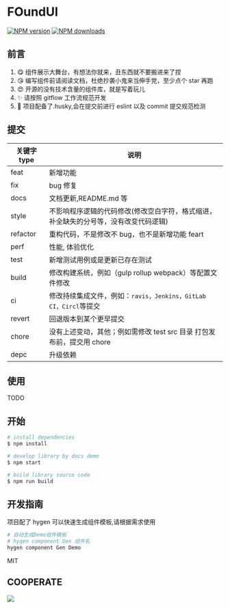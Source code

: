 # FOundUI

[![NPM version](https://img.shields.io/npm/v/FOundUI.svg?style=flat)](https://npmjs.org/package/FOundUI)
[![NPM downloads](http://img.shields.io/npm/dm/FOundUI.svg?style=flat)](https://npmjs.org/package/FOundUI)

## 前言

1. 😋 组件展示大舞台，有想法你就来，丑东西就不要搬进来了捏
2. 😘 编写组件前请阅读文档，杜绝抄袭小鬼来当伸手党，至少点个 star 再跑
3. 😍 开源的没有技术含量的组件库，就是写着玩儿
4. ✨ 请按照 gitflow 工作流规范开发
5. 🎁 项目配备了.husky,会在提交前进行 eslint 以及 commit 提交规范检测

## 提交

| 关键字 type | 说明                                                                                 |
| ----------- | ------------------------------------------------------------------------------------ |
| feat        | 新增功能                                                                             |
| fix         | bug 修复                                                                             |
| docs        | 文档更新,README.md 等                                                                |
| style       | 不影响程序逻辑的代码修改(修改空白字符，格式缩进，补全缺失的分号等，没有改变代码逻辑) |
| refactor    | 重构代码，不是修改不 bug，也不是新增功能 feart                                       |
| perf        | 性能, 体验优化                                                                       |
| test        | 新增测试用例或是更新已存在测试                                                       |
| build       | 修改构建系统，例如（gulp rollup webpack）等配置文件修改                              |
| ci          | 修改持续集成文件，例如：`ravis，Jenkins，GitLab CI，Circl`等提交                     |
| revert      | 回退版本到某个更早提交                                                               |
| chore       | 没有上述变动，其他；例如需修改 test src 目录 打包发布前，提交用 chore                |
| depc        | 升级依赖                                                                             |

## 使用

TODO

## 开始

```bash
# install dependencies
$ npm install

# develop library by docs demo
$ npm start

# build library source code
$ npm run build
```

## 开发指南

项目配了 hygen 可以快速生成组件模板,请根据需求使用

```bash
# 自动生成Demo组件模板
# hygen component Gen 组件名
hygen component Gen Demo
```

MIT

## COOPERATE

<a href="https://github.com/Found-404/FOundUI/graphs/contributors">
  <img src="https://contrib.rocks/image?repo=Found-404/FOundUI" />
</a>
